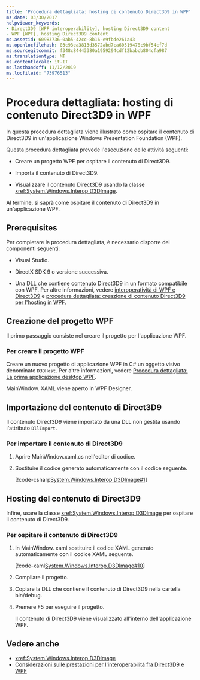 ```yaml
---
title: 'Procedura dettagliata: hosting di contenuto Direct3D9 in WPF'
ms.date: 03/30/2017
helpviewer_keywords:
- Direct3D9 [WPF interoperability], hosting Direct3D9 content
- WPF [WPF], hosting Direct3D9 content
ms.assetid: 60983736-0ab5-42cc-8b16-e9fbde261a43
ms.openlocfilehash: 03c93ea3813d3572abd7ca60519478c9bf54cf7d
ms.sourcegitcommit: f348c84443380a1959294cdf12babcb804cfa987
ms.translationtype: MT
ms.contentlocale: it-IT
ms.lasthandoff: 11/12/2019
ms.locfileid: "73976513"
---
```

# <a name="walkthrough-hosting-direct3d9-content-in-wpf"></a>Procedura dettagliata: hosting di contenuto Direct3D9 in WPF

In questa procedura dettagliata viene illustrato come ospitare il contenuto di Direct3D9 in un'applicazione Windows Presentation Foundation (WPF).

Questa procedura dettagliata prevede l'esecuzione delle attività seguenti:

- Creare un progetto WPF per ospitare il contenuto di Direct3D9.

- Importa il contenuto di Direct3D9.

- Visualizzare il contenuto Direct3D9 usando la classe <xref:System.Windows.Interop.D3DImage>.

 Al termine, si saprà come ospitare il contenuto di Direct3D9 in un'applicazione WPF.

## <a name="prerequisites"></a>Prerequisites

Per completare la procedura dettagliata, è necessario disporre dei componenti seguenti:

- Visual Studio.

- DirectX SDK 9 o versione successiva.

- Una DLL che contiene contenuto Direct3D9 in un formato compatibile con WPF. Per altre informazioni, vedere [interoperatività di WPF e Direct3D9](wpf-and-direct3d9-interoperation.md) e [procedura dettagliata: creazione di contenuto Direct3D9 per l'hosting in WPF](walkthrough-creating-direct3d9-content-for-hosting-in-wpf.md).

## <a name="creating-the-wpf-project"></a>Creazione del progetto WPF

Il primo passaggio consiste nel creare il progetto per l'applicazione WPF.

### <a name="to-create-the-wpf-project"></a>Per creare il progetto WPF

Creare un nuovo progetto di applicazione WPF in C# un oggetto visivo denominato `D3DHost`. Per altre informazioni, vedere [Procedura dettagliata: La prima applicazione desktop WPF](../getting-started/walkthrough-my-first-wpf-desktop-application.md).

MainWindow. XAML viene aperto in WPF Designer.

## <a name="importing-the-direct3d9-content"></a>Importazione del contenuto di Direct3D9

Il contenuto Direct3D9 viene importato da una DLL non gestita usando l'attributo `DllImport`.

### <a name="to-import-direct3d9-content"></a>Per importare il contenuto di Direct3D9

1. Aprire MainWindow.xaml.cs nell'editor di codice.

2. Sostituire il codice generato automaticamente con il codice seguente.

    [!code-csharp[System.Windows.Interop.D3DImage#1](~/samples/snippets/csharp/VS_Snippets_Wpf/System.Windows.Interop.D3DImage/CS/window1.xaml.cs#1)]

## <a name="hosting-the-direct3d9-content"></a>Hosting del contenuto di Direct3D9

Infine, usare la classe <xref:System.Windows.Interop.D3DImage> per ospitare il contenuto di Direct3D9.

### <a name="to-host-the-direct3d9-content"></a>Per ospitare il contenuto di Direct3D9

1. In MainWindow. xaml sostituire il codice XAML generato automaticamente con il codice XAML seguente.

    [!code-xaml[System.Windows.Interop.D3DImage#10](~/samples/snippets/csharp/VS_Snippets_Wpf/System.Windows.Interop.D3DImage/CS/window1.xaml#10)]

2. Compilare il progetto.

3. Copiare la DLL che contiene il contenuto di Direct3D9 nella cartella bin/debug.

4. Premere F5 per eseguire il progetto.

    Il contenuto di Direct3D9 viene visualizzato all'interno dell'applicazione WPF.

## <a name="see-also"></a>Vedere anche

- <xref:System.Windows.Interop.D3DImage>
- [Considerazioni sulle prestazioni per l'interoperabilità fra Direct3D9 e WPF](performance-considerations-for-direct3d9-and-wpf-interoperability.md)

